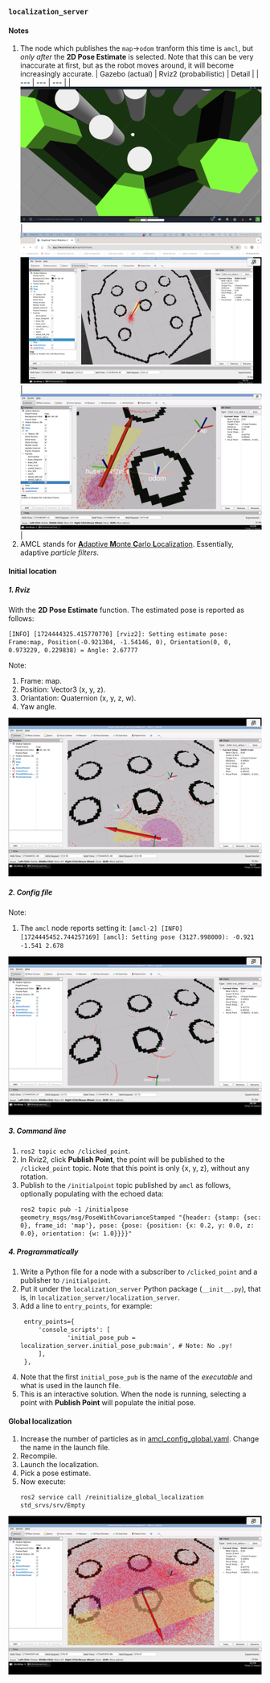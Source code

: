 ### `localization_server`

#### Notes

1. The node which publishes the `map`->`odom` tranform this time is `amcl`, but _only after_ the **2D Pose Estimate** is selected. Note that this can be very inaccurate at first, but as the robot moves around, it will become increasingly accurate.
   | Gazebo (actual) | Rviz2 (probabilistic) | Detail |
   | --- | --- | --- |
   | ![Actual](assets/location_in_gazebo.png) | ![AMCL](assets/localization_in_rviz2.png) | ![Frames](assets/zoom_in.png) | 
2. AMCL stands for [**A**daptive **M**onte **C**arlo **L**ocalization](https://roboticsknowledgebase.com/wiki/state-estimation/adaptive-monte-carlo-localization/). Essentially, adaptive _particle filters_. 

#### Initial location

##### 1. Rviz 

With the **2D Pose Estimate** function. The estimated pose is reported as follows:
```
[INFO] [1724444325.415770770] [rviz2]: Setting estimate pose: Frame:map, Position(-0.921304, -1.54146, 0), Orientation(0, 0, 0.973229, 0.229838) = Angle: 2.67777
```  
Note:
1. Frame: map.
2. Position: Vector3 (x, y, z).
3. Oriantation: Quaternion (x, y, z, w).
4. Yaw angle.  

![2D Pose Estimate](assets/2d_pose_estimate.png)  


##### 2. Config file

Note:  
1. The `amcl` node reports setting it: 
   `[amcl-2] [INFO] [1724445452.744257169] [amcl]: Setting pose (3127.998000): -0.921 -1.541 2.678`  

![2D Location Set in Config](assets/location_set_in_amcl_config.png)  


##### 3. Command line

1. `ros2 topic echo /clicked_point`.
2. In Rviz2, click **Publish Point**, the point will be published to the `/clicked_point` topic. Note that this point is only {x, y, z}, without any rotation.
3. Publish to the `/initialpoint` topic published by `amcl` as follows, optionally populating with the echoed data:
   ```
   ros2 topic pub -1 /initialpose geometry_msgs/msg/PoseWithCovarianceStamped "{header: {stamp: {sec: 0}, frame_id: 'map'}, pose: {pose: {position: {x: 0.2, y: 0.0, z: 0.0}, orientation: {w: 1.0}}}}"
   ```

##### 4. Programmatically

1. Write a Python file for a node with a subscriber to `/clicked_point` and a publisher to `/initialpoint`.
2. Put it under the `localization_server` Python package (`__init__.py`), that is, in `localization_server/localization_server`.
3. Add a line to `entry_points`, for example:
   ```
    entry_points={
        'console_scripts': [
                'initial_pose_pub = localization_server.initial_pose_pub:main', # Note: No .py!      
        ],
    },
   ```
4. Note that the first `initial_pose_pub` is the name of the _executable_ and what is used in the launch file.
5. This is an interactive solution. When the node is running, selecting a point with **Publish Point** will populate the initial pose.



#### Global localization

1. Increase the number of particles as in [amcl_config_global.yaml](config/amcl_config_global.yaml). Change the name in the launch file.
2. Recompile.
3. Launch the localization.
4. Pick a pose estimate.
5. Now execute:
   ```
   ros2 service call /reinitialize_global_localization std_srvs/srv/Empty
   ```
![Global localization](assets/global_localization.png)  


